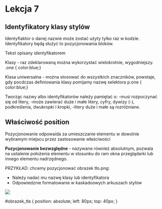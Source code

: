 # Lekcja 7

## Identyfikatory klasy stylów

Identyfiaktor o danej nazwie może zostać użyty tylko raz w kodzie.
Identyfikatory będą służyć to pozycjonowania bloków.
<p id="one">Tekst opisany identyfikatorem</p>

Klasy - raz zdeklarowaną można wykorzystać wielokrotnie, wygodniejszy.
.one { color:blue;}

Klasa uniwersalna - można stosować do wszystkich znaczników, powstaje, gdy pocdczas definiowania klasy pomijamy nazwę selektora
p.one { color:blue;}

Tworząc nazwy albo identyfikatorów należy pamiętać o:
-musi rozpoczynać się od litery,
-może zawierać duże i małe litery, cyfry, dywizy (-), podkreślenia, dwukropki i kropki,
-litery duże i małe są rozróżniane.

## Właściwość position

Pozycjonowanie odpowaida za umieszczanie elementu w dowolnie wybramym miejscu przez zastosowanie właściwości

**Pozycjonowanie bezwzględne** - nazywane również absolutnym, pozwala na ustalenie położenia elementu w stosunku do ram okna przeglądarki lub innego elementu nadrzędnego.

PRZYKŁAD: chcemy pozycjonować obrazek tło.png:
- Należy nadać mu nazwę klasy lub identyfikatora
- Odpowiedznie formatowanie w kaskadoowych arkuszach stylów
<img src="tło.png" id="obrazek_tła">

#obrazek_tła
{
    position: absolute;
    left: 80px;
    top: 40px;
}
